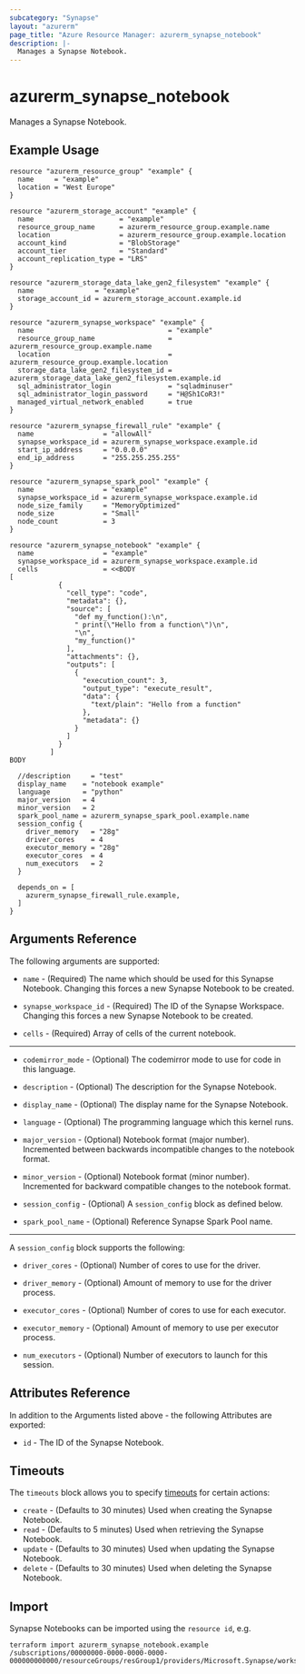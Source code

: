 ```yaml
---
subcategory: "Synapse"
layout: "azurerm"
page_title: "Azure Resource Manager: azurerm_synapse_notebook"
description: |-
  Manages a Synapse Notebook.
---
```


# azurerm_synapse_notebook

Manages a Synapse Notebook.

## Example Usage

```hcl
resource "azurerm_resource_group" "example" {
  name     = "example"
  location = "West Europe"
}

resource "azurerm_storage_account" "example" {
  name                     = "example"
  resource_group_name      = azurerm_resource_group.example.name
  location                 = azurerm_resource_group.example.location
  account_kind             = "BlobStorage"
  account_tier             = "Standard"
  account_replication_type = "LRS"
}

resource "azurerm_storage_data_lake_gen2_filesystem" "example" {
  name               = "example"
  storage_account_id = azurerm_storage_account.example.id
}

resource "azurerm_synapse_workspace" "example" {
  name                                 = "example"
  resource_group_name                  = azurerm_resource_group.example.name
  location                             = azurerm_resource_group.example.location
  storage_data_lake_gen2_filesystem_id = azurerm_storage_data_lake_gen2_filesystem.example.id
  sql_administrator_login              = "sqladminuser"
  sql_administrator_login_password     = "H@Sh1CoR3!"
  managed_virtual_network_enabled      = true
}

resource "azurerm_synapse_firewall_rule" "example" {
  name                 = "allowAll"
  synapse_workspace_id = azurerm_synapse_workspace.example.id
  start_ip_address     = "0.0.0.0"
  end_ip_address       = "255.255.255.255"
}

resource "azurerm_synapse_spark_pool" "example" {
  name                 = "example"
  synapse_workspace_id = azurerm_synapse_workspace.example.id
  node_size_family     = "MemoryOptimized"
  node_size            = "Small"
  node_count           = 3
}

resource "azurerm_synapse_notebook" "example" {
  name                 = "example"
  synapse_workspace_id = azurerm_synapse_workspace.example.id
  cells                = <<BODY
[
            {
              "cell_type": "code",
              "metadata": {},
              "source": [
                "def my_function():\n",
                " print(\"Hello from a function\")\n",
                "\n",
                "my_function()"
              ],
              "attachments": {},
              "outputs": [
                {
                  "execution_count": 3,
                  "output_type": "execute_result",
                  "data": {
                    "text/plain": "Hello from a function"
                  },
                  "metadata": {}
                }
              ]
            }
          ]
BODY

  //description     = "test"
  display_name    = "notebook example"
  language        = "python"
  major_version   = 4
  minor_version   = 2
  spark_pool_name = azurerm_synapse_spark_pool.example.name
  session_config {
    driver_memory   = "28g"
    driver_cores    = 4
    executor_memory = "28g"
    executor_cores  = 4
    num_executors   = 2
  }

  depends_on = [
    azurerm_synapse_firewall_rule.example,
  ]
}
```

## Arguments Reference

The following arguments are supported:

* `name` - (Required) The name which should be used for this Synapse Notebook. Changing this forces a new Synapse Notebook to be created.

* `synapse_workspace_id` - (Required) The ID of the Synapse Workspace. Changing this forces a new Synapse Notebook to be created.

* `cells` - (Required)  Array of cells of the current notebook.
---

* `codemirror_mode` - (Optional) The codemirror mode to use for code in this language.

* `description` - (Optional) The description for the Synapse Notebook.

* `display_name` - (Optional) The display name for the Synapse Notebook.

* `language` - (Optional) The programming language which this kernel runs.

* `major_version` - (Optional) Notebook format (major number). Incremented between backwards incompatible changes to the notebook format.

* `minor_version` - (Optional) Notebook format (minor number). Incremented for backward compatible changes to the notebook format.

* `session_config` - (Optional) A `session_config` block as defined below.

* `spark_pool_name` - (Optional) Reference Synapse Spark Pool name.

---

A `session_config` block supports the following:

* `driver_cores` - (Optional) Number of cores to use for the driver.

* `driver_memory` - (Optional) Amount of memory to use for the driver process.

* `executor_cores` - (Optional) Number of cores to use for each executor.

* `executor_memory` - (Optional) Amount of memory to use per executor process.

* `num_executors` - (Optional) Number of executors to launch for this session.

## Attributes Reference

In addition to the Arguments listed above - the following Attributes are exported: 

* `id` - The ID of the Synapse Notebook.

## Timeouts

The `timeouts` block allows you to specify [timeouts](https://www.terraform.io/docs/configuration/resources.html#timeouts) for certain actions:

* `create` - (Defaults to 30 minutes) Used when creating the Synapse Notebook.
* `read` - (Defaults to 5 minutes) Used when retrieving the Synapse Notebook.
* `update` - (Defaults to 30 minutes) Used when updating the Synapse Notebook.
* `delete` - (Defaults to 30 minutes) Used when deleting the Synapse Notebook.

## Import

Synapse Notebooks can be imported using the `resource id`, e.g.

```shell
terraform import azurerm_synapse_notebook.example /subscriptions/00000000-0000-0000-0000-000000000000/resourceGroups/resGroup1/providers/Microsoft.Synapse/workspaces/workspace1/Notebooks/notebook1
```
